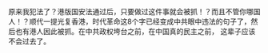 原来我犯法了？港版国安法通过后，只要做过这件事就会被抓！？而且不管你哪国人！？顺代一提光复香港，时代革命这8个字已经变成中共眼中违法的句子了，然后也有港人因此被抓。在中共政权垮台之前，在中国真的民主之前， 这辈子应该不会过去了。 
